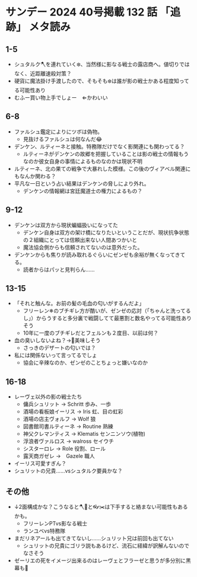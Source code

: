 # サンデー 2024 40号掲載 132 話 「追跡」 メタ読み

## 1-5
- シュタルク🪓を連れていく❄️、当然様に影なる戦士の露店商へ。値切りではなく、近距離速殺対策？
- 硬貨に魔法掛け手渡したので、そもそも❄️は誰が影の戦士かある程度知ってる可能性あり
- むふー買い物上手でしょー　⇐かわいい

## 6-8
- ファルシュ鑑定によりにツボは偽物。
  - 見抜けるファルシュは何なんだ😂
- デンケン、ルティーネと接触。特務隊だけでなく影関連にも関わってる？
  - ルティーネがデンケンの故郷を把握していることは影の戦士の情報もうなのか彼女自身の事情によるものなのかは現状不明
- ルティーネ、北の果ての戦争で大暴れした模様。この後のヴィアベル関連にもなんか関わる？
- 平凡な一日という占い結果はデンケンの脅しにより外れ。
  - デンケンの情報網は宮廷魔道士の権力によるもの？

## 9-12
- デンケンは双方から現状蝙蝠扱いになってた
    - デンケン自身は双方の架け橋になりたいということだが、現状抗争状態の２組織にとっては信頼出来ない人間あつかいと
    - 魔法協会側からも信頼されてないのは意外だった。
- デンケンからも焦りが読み取れるぐらいにゼンゼも余裕が無くなってきてる。
  - 読者からはパッと見判らん……


## 13-15
- 「それと触んな。お前の髪の毛血の匂いがするんだよ」
    - フリーレン❄のブチギレ方が酷いが、ゼンゼの応対（「ちゃんと洗ってるし」）からうすると多分裏で戦闘してて最悪割と数名やってる可能性ありそう
    - 10年に一度のブチギレだとフェルンも２度目、以前は何？
- 血の臭いしないよね？→🦋美味しそう
    - さっきのデザートの匂いでは？
- 私には関係ないって言ってるでしょ
    - 協会に辛辣なのか、ゼンゼのことちょっと嫌いなのか

## 16-18
- レーヴェ以外の影の戦士たち
    - 傭兵シュリット → Schritt 歩み、一歩
    - 酒場の看板娘イーリス → Iris 虹、目の虹彩
    - 酒場の店主ヴォルフ → Wolf 狼
    - 図書館司書ルティーネ → Routine 熟練
    - 神父クレマンティス → Klematis センニンソウ(植物)
    - 浮浪者ヴァルロス →  walross セイウチ
    - シスターロレ → Role 役割、ロール
    - 露天商ガゼレ →　Gazele 職人
- イーリス可愛すぎん？
- シュリットの兄貴……vsシュタルク要員かな？

## その他
- ↓2面構成かな？こうなると🪓🦋と👓✂️は下手すると絡まない可能性もあるかも。
    - フリーレンPTvs影なる戦士
    - ランユベvs特務隊
- まだリネアールも出てきてないし……シュリット兄は前回も出てない
    - シュリットの兄貴にゴリラ説もあるけど、流石に経緯が訳解んないのでなさそう
- ゼーリエの死をイメージ出来るのはレーヴェとフラーゼと思うが多分別に黒幕も🤔